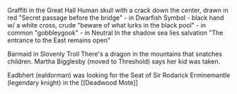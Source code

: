 Graffiti in the Great Hall
	Human skull with a crack down the center, drawn in red
	"Secret passage before the bridge" - in Dwarfish
	Symbol - black hand w/ a white cross, crude
	"beware of what lurks in the black pool" - in common
	"gobbleygook" - in Neutral
	In the shadow sea lies salvation
	"The entrance to the East remains open"


Barmaid in Slovenly Troll
There's a dragon in the mountains that snatches children.  Martha Bigglesby (moved to Threshold) says her kid was taken.

Eadbhert (ealdorman) was looking for the Seat of Sir Rodarick Erminemantle (legendary knight) in the [[Deadwood Mote]]